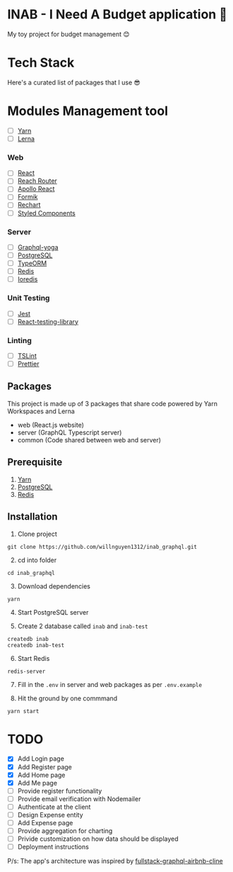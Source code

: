 # INAB - I Need A Budget application 🎉

My toy project for budget management 😊

# Tech Stack

Here's a curated list of packages that I use 😎

# Modules Management tool

- [ ] [Yarn](https://yarnpkg.com/)
- [ ] [Lerna](https://lernajs.io/)

### Web

- [ ] [React](https://facebook.github.io/react/)
- [ ] [Reach Router](https://reach.tech/router)
- [ ] [Apollo React](https://www.apollographql.com/docs/react/)
- [ ] [Formik](https://jaredpalmer.com/formik/)
- [ ] [Rechart](http://recharts.org)
- [ ] [Styled Components](https://github.com/styled-components/styled-components)

### Server

- [ ] [Graphql-yoga](https://github.com/prisma/graphql-yoga)
- [ ] [PostgreSQL](https://www.postgresql.org/)
- [ ] [TypeORM](https://typeorm.io)
- [ ] [Redis](https://redis.io/)
- [ ] [Ioredis](https://github.com/luin/ioredis)

### Unit Testing

- [ ] [Jest](http://facebook.github.io/jest/)
- [ ] [React-testing-library](https://github.com/kentcdodds/react-testing-library)

### Linting

- [ ] [TSLint](<[http://eslint.org/](https://palantir.github.io/tslint/)>)
- [ ] [Prettier](https://prettier.io/)

## Packages

This project is made up of 3 packages that share code powered by Yarn Workspaces and Lerna

- web (React.js website)
- server (GraphQL Typescript server)
- common (Code shared between web and server)

## Prerequisite

1. [Yarn](https://yarnpkg.com)
2. [PostgreSQL](https://www.postgresql.org/)
3. [Redis](https://redis.io)

## Installation

1. Clone project

```
git clone https://github.com/willnguyen1312/inab_graphql.git
```

2. cd into folder

```
cd inab_graphql
```

3. Download dependencies

```
yarn
```

4. Start PostgreSQL server

5. Create 2 database called `inab` and `inab-test`

```
createdb inab
createdb inab-test
```

6. Start Redis

```
redis-server
```

7. Fill in the `.env` in server and web packages as per `.env.example`

8. Hit the ground by one commmand

```
yarn start
```

# TODO

- [x] Add Login page
- [x] Add Register page
- [x] Add Home page
- [x] Add Me page
- [ ] Provide register functionality
- [ ] Provide email verification with Nodemailer
- [ ] Authenticate at the client
- [ ] Design Expense entity
- [ ] Add Expense page
- [ ] Provide aggregation for charting
- [ ] Privide customization on how data should be displayed
- [ ] Deployment instructions

P/s: The app's architecture was inspired by [fullstack-graphql-airbnb-cline](https://github.com/benawad/fullstack-graphql-airbnb-clone)
